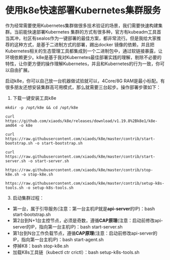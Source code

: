 # 使用k8e快速部署Kubernetes集群服务
作为经常需要使用Kubernetes集群做很多技术验证的场景，我们需要快速构建集群。当前能快速部署Kubernetes 集群的方式有很多种，官方有kubeadm工具首当其冲，社区有sealos作为一键部署的最佳方案，都非常流行。但是我给大家推荐的这种方式，是基于二进制方式的部署，踢出docker 镜像的依赖，并且把Kubernetes相关的生态管理工具都集成到一个二进制包中，通过软链接暴露，让环境依赖更少。k8e是基于我对Kubernetes最佳部署实践的理解，剔除不必要的特性，让你更方便的操作理解Kubernetes，并且和Kubernetes的行为一致，你可以自由扩展。

启动k8e，你可以自己放一台机器做试验就可以，4Core/8G RAM是最小标配。有很多朋友还想安装集群高可用模式，那么就需要三台起步。操作部署步骤如下：

1. 下载一键安装工具k8e
```
mkdir -p /opt/k8e && cd /opt/k8e

curl https://github.com/xiaods/k8e/releases/download/v1.19.8%2Bk8e1/k8e-amd64 -o k8e

curl https://raw.githubusercontent.com/xiaods/k8e/master/contrib/start-bootstrap.sh -o start-bootstrap.sh

curl https://raw.githubusercontent.com/xiaods/k8e/master/contrib/start-server.sh -o start-server.sh

https://raw.githubusercontent.com/xiaods/k8e/master/contrib/stop-k8e.sh -o stop-k8e.sh

https://raw.githubusercontent.com/xiaods/k8e/master/contrib/setup-k8s-tools.sh -o setup-k8s-tools.sh
```
3. 启动集群过程：
* 第一台，属于引导服务(注意：第一台主机IP就是**api-server**的IP)：bash start-bootstrap.sh
* 第2台到N+1台主控节点，必须是奇数，遵循**CAP原理**(注意：启动前修改api-server的IP，指向第一台主机IP)：bash start-server.sh
* 第1台到N台工作负载节点，遵循**CAP原理**(注意：启动前修改api-server的IP，指向第一台主机IP)：bash start-agent.sh
* 停掉K8：bash stop-k8e.sh
* 加载K8s工具链（kubectl ctr crictl）：bash setup-k8s-tools.sh



